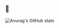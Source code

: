 ## 👾

![Anurag's GitHub stats](https://github-readme-stats.vercel.app/api?username=yanggengjelly&show_icons=true&theme=transparent)
